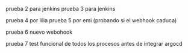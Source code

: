  
prueba 2 para jenkins 
prueba 3 para jenkins 

prueba 4 por lilia
prueba 5 por emi (probando si el webhook caduca)

prueba 6 nuevo webohook

prueba 7 test funcional de todos los procesos antes de integrar argocd

